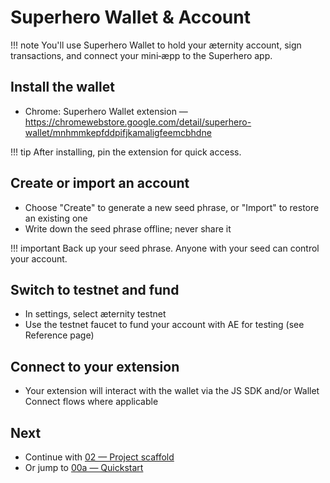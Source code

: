 # Superhero Wallet & Account

!!! note
    You'll use Superhero Wallet to hold your æternity account, sign transactions, and connect your mini‑æpp to the Superhero app.

## Install the wallet
- Chrome: Superhero Wallet extension — https://chromewebstore.google.com/detail/superhero-wallet/mnhmmkepfddpifjkamaligfeemcbhdne

!!! tip
    After installing, pin the extension for quick access.

## Create or import an account
- Choose "Create" to generate a new seed phrase, or "Import" to restore an existing one
- Write down the seed phrase offline; never share it

!!! important
    Back up your seed phrase. Anyone with your seed can control your account.

## Switch to testnet and fund
- In settings, select æternity testnet
- Use the testnet faucet to fund your account with AE for testing (see Reference page)

## Connect to your extension
- Your extension will interact with the wallet via the JS SDK and/or Wallet Connect flows where applicable

## Next
- Continue with [02 — Project scaffold](./02-project-scaffold.md)
- Or jump to [00a — Quickstart](./00a-quickstart.md)
